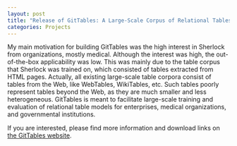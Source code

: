 ```yaml
---
layout: post
title: "Release of GitTables: A Large-Scale Corpus of Relational Tables."
categories: Projects
---
```


My main motivation for building GitTables was the high interest in Sherlock from organizations, mostly medical. Although the interest was high, the out-of-the-box applicability was low. This was mainly due to the table corpus that Sherlock was trained on, which consisted of tables extracted from HTML pages. Actually, all existing large-scale table corpora consist of tables from the Web, like WebTables, WikiTables, etc. Such tables poorly represent tables beyond the Web, as they are much smaller and less heterogeneous. GitTables is meant to facilitate large-scale training and evaluation of relational table models for enterprises, medical organizations, and governmental institutions.

If you are interested, please find more information and download links on <a href="https://gittables.github.io">the GitTables website</a>.
